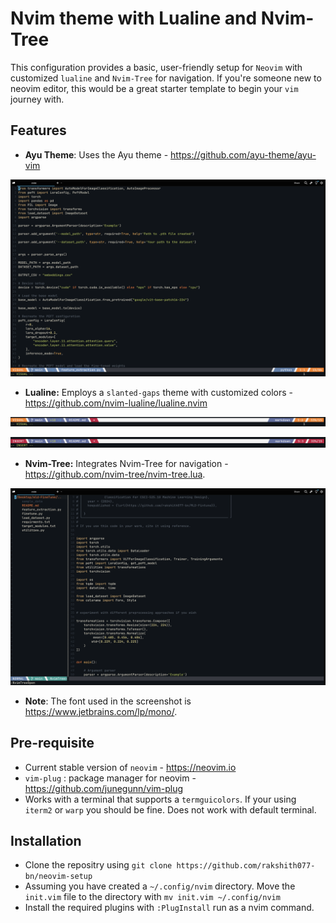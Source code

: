 # Nvim theme with Lualine and Nvim-Tree
This configuration provides a basic, user-friendly setup for `Neovim` with customized `lualine` and `Nvim-Tree` for navigation. If you're someone new to neovim editor, this would be a great starter template to begin your `vim` journey with. 

## Features
- **Ayu Theme**: Uses the Ayu theme - https://github.com/ayu-theme/ayu-vim

![Default ayu-dark preview](https://github.com/rakshith077-bn/neovim-setup/blob/main/Photos/default.png)

- **Lualine:** Employs a `slanted-gaps` theme with customized colors - https://github.com/nvim-lualine/lualine.nvim

![Status Line Preview](https://github.com/rakshith077-bn/neovim-setup/blob/main/Photos/visual.png)


![Status Line Preview2](https://github.com/rakshith077-bn/neovim-setup/blob/main/Photos/insert.png)

- **Nvim-Tree:** Integrates Nvim-Tree for navigation - https://github.com/nvim-tree/nvim-tree.lua.

![Nvim-Tree Preview](https://github.com/rakshith077-bn/neovim-setup/blob/main/Photos/NvimTree.png)

- **Note**: The font used in the screenshot is https://www.jetbrains.com/lp/mono/. 

## Pre-requisite
- Current stable version of `neovim` - https://neovim.io
- `vim-plug` : package manager for neovim - https://github.com/junegunn/vim-plug
- Works with a terminal that supports a `termguicolors`. If your using `iterm2` or `warp` you should be fine. Does not work with default terminal.

## Installation
- Clone the repositry using `git clone https://github.com/rakshith077-bn/neovim-setup`
- Assuming you have created a `~/.config/nvim` directory. Move the `init.vim` file to the directory with `mv init.vim ~/.config/nvim`
- Install the required plugins with `:PlugInstall` run as a nvim command.
